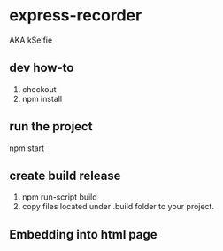 # express-recorder
AKA kSelfie


## dev how-to
1. checkout
2. npm install

## run the project
npm start

## create build release
1. npm run-script build
2. copy files located under .build folder to your project.

## Embedding into html page
<script type="text/props">{
    < list of props for expressRecorder components in form of 'prop': 'value',... >
}</script></br><script async src="<path to bundle.js>"> </script>
